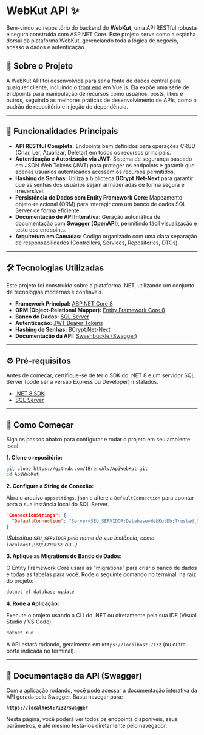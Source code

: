 # WebKut API ✨

Bem-vindo ao repositório do backend do **WebKut**, uma API RESTful robusta e segura construída com ASP.NET Core. Este projeto serve como a espinha dorsal da plataforma WebKut, gerenciando toda a lógica de negócio, acesso a dados e autenticação.

## 📜 Sobre o Projeto

A WebKut API foi desenvolvida para ser a fonte de dados central para qualquer cliente, incluindo o  [front end](https://github.com/1BrenoAlv/Web-Kut-FrontEnd) em Vue.js. Ela expõe uma série de endpoints para manipulação de recursos como usuários, posts, likes e outros, seguindo as melhores práticas de desenvolvimento de APIs, como o padrão de repositório e injeção de dependência.

-----

## 🚀 Funcionalidades Principais

  * **API RESTful Completa:** Endpoints bem definidos para operações CRUD (Criar, Ler, Atualizar, Deletar) em todos os recursos principais.
  * **Autenticação e Autorização via JWT:** Sistema de segurança baseado em JSON Web Tokens (JWT) para proteger os endpoints e garantir que apenas usuários autenticados acessem os recursos permitidos.
  * **Hashing de Senhas:** Utiliza a biblioteca **BCrypt.Net-Next** para garantir que as senhas dos usuários sejam armazenadas de forma segura e irreversível.
  * **Persistência de Dados com Entity Framework Core:** Mapeamento objeto-relacional (ORM) para interagir com um banco de dados SQL Server de forma eficiente.
  * **Documentação de API Interativa:** Geração automática de documentação com **Swagger (OpenAPI)**, permitindo fácil visualização e teste dos endpoints.
  * **Arquitetura em Camadas:** Código organizado com uma clara separação de responsabilidades (Controllers, Services, Repositories, DTOs).

-----

## 🛠️ Tecnologias Utilizadas

Este projeto foi construído sobre a plataforma .NET, utilizando um conjunto de tecnologias modernas e confiáveis.

  * **Framework Principal:** [ASP.NET Core 8](https://dotnet.microsoft.com/en-us/apps/aspnet)
  * **ORM (Object-Relational Mapper):** [Entity Framework Core 8](https://docs.microsoft.com/en-us/ef/core/)
  * **Banco de Dados:** [SQL Server](https://www.microsoft.com/pt-br/sql-server)
  * **Autenticação:** [JWT Bearer Tokens](https://jwt.io/)
  * **Hashing de Senhas:** [BCrypt.Net-Next](https://github.com/BcryptNet/bcrypt.net)
  * **Documentação da API:** [Swashbuckle (Swagger)](https://github.com/domaindrivendev/Swashbuckle.AspNetCore)

-----

## ⚙️ Pré-requisitos

Antes de começar, certifique-se de ter o SDK do .NET 8 e um servidor SQL Server (pode ser a versão Express ou Developer) instalados.

  * [.NET 8 SDK](https://dotnet.microsoft.com/download/dotnet/8.0)
  * [SQL Server](https://www.microsoft.com/pt-br/sql-server/sql-server-downloads)

-----

## 🏁 Como Começar

Siga os passos abaixo para configurar e rodar o projeto em seu ambiente local.

**1. Clone o repositório:**

```bash
git clone https://github.com/1BrenoAlv/ApiWebKut.git
cd ApiWebKut
```

**2. Configure a String de Conexão:**

Abra o arquivo `appsettings.json` e altere a `DefaultConnection` para apontar para a sua instância local do SQL Server.

```json
"ConnectionStrings": {
  "DefaultConnection": "Server=SEU_SERVIDOR;Database=WebKutDb;Trusted_Connection=True;TrustServerCertificate=True;"
}
```

*(Substitua `SEU_SERVIDOR` pelo nome da sua instância, como `localhost\\SQLEXPRESS` ou `.`)*

**3. Aplique as Migrations do Banco de Dados:**

O Entity Framework Core usará as "migrations" para criar o banco de dados e todas as tabelas para você. Rode o seguinte comando no terminal, na raiz do projeto:

```bash
dotnet ef database update
```

**4. Rode a Aplicação:**

Execute o projeto usando a CLI do .NET ou diretamente pela sua IDE (Visual Studio / VS Code).

```bash
dotnet run
```

A API estará rodando, geralmente em `https://localhost:7132` (ou outra porta indicada no terminal).

-----

## 📖 Documentação da API (Swagger)

Com a aplicação rodando, você pode acessar a documentação interativa da API gerada pelo Swagger. Basta navegar para:

**`https://localhost:7132/swagger`**

Nesta página, você poderá ver todos os endpoints disponíveis, seus parâmetros, e até mesmo testá-los diretamente pelo navegador.

